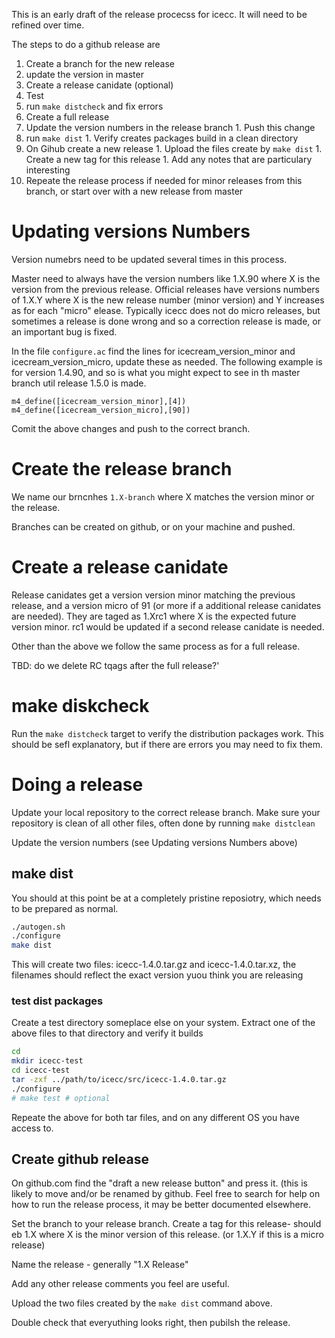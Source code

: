 This is an early draft of the release procecss for icecc.  It will need to be refined over time.

The steps to do a github release are

1. Create a branch for the new release
  1. update the version in master
1. Create a release canidate (optional)
1. Test
1. run `make distcheck` and fix errors
1. Create a full release
  1. Update the version numbers in the release branch
    1. Push this change
  1. run `make dist`
    1. Verify creates packages build in a clean directory
  1. On Gihub create a new release
    1. Upload the files create by `make dist`
    1. Create a new tag for this release
    1. Add any notes that are particulary interesting
1. Repeate the release process if needed for minor releases from this branch, or start over with a new release from master

# Updating versions Numbers
Version numebrs need to be updated several times in this process. 

Master need to always have the version numbers like 1.X.90 where X is the version from the previous release.
Official releases have versions numbers of 1.X.Y where X is the new release number (minor version) and Y increases as for each "micro" elease.  Typically icecc does not do micro releases, but sometimes a release is done wrong and so a correction release is made, or an important bug is fixed.

In the file `configure.ac` find the lines for icecream_version_minor and icecream_version_micro, update these as needed.  The following example is for version 1.4.90, and so is what you might expect to see in th master branch util release 1.5.0 is made.
```
m4_define([icecream_version_minor],[4])
m4_define([icecream_version_micro],[90])
```
Comit the above changes and push to the correct branch.

  
# Create the release branch

We name our brncnhes `1.X-branch` where X matches the version minor or the release.

Branches can be created on github, or on your machine and pushed.

# Create a release canidate
Release canidates get a version version minor matching the previous release, and a version micro of 91 (or more if a additional release canidates are needed).  They are taged as 1.Xrc1 where X is the expected future version minor. rc1 would be updated if a second release canidate is needed.

Other than the above we follow the same process as for a full release.

TBD: do we delete RC tqags after the full release?'

# make diskcheck

Run the `make distcheck` target to verify the distribution packages work.  This should be sefl explanatory, but if there are errors you may need to fix them.

# Doing a release

Update your local repository to the correct release branch. Make sure your repository is clean of all other files, often done by running `make distclean`

Update the version numbers (see Updating versions Numbers above)

## make dist

You should at this point be at a completely pristine reposiotry, which needs to be prepared as normal.

```sh
./autogen.sh
./configure
make dist
```
This will create two files: icecc-1.4.0.tar.gz and icecc-1.4.0.tar.xz, the filenames should reflect the exact version yuou think you are releasing

### test dist packages
Create a test directory someplace else on your system.  Extract one of the above files to that directory and verify it builds

```sh
cd
mkdir icecc-test
cd icecc-test
tar -zxf ../path/to/icecc/src/icecc-1.4.0.tar.gz
./configure
# make test # optional
```

Repeate the above for both tar files, and on any different OS you have access to.

## Create github release

On github.com find the "draft a new release button" and press it.  (this is likely to move and/or be renamed by github.  Feel free to search for help on how to run the release process, it may be better documented elsewhere.

Set the branch to your release branch.  Create a tag for this release- should eb 1.X where X is the minor version of this release.  (or 1.X.Y if this is a micro release)

Name the release - generally "1.X Release"

Add any other release comments you feel are useful.

Upload the two files created by the `make dist` command above.

Double check that everyuthing looks right, then pubilsh the release.


